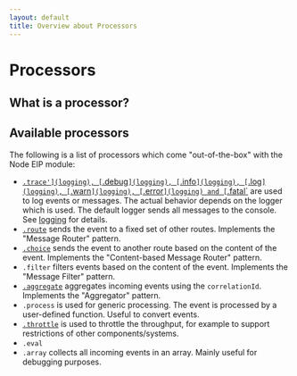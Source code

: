 ```yaml
---
layout: default
title: Overview about Processors
---
```

# Processors

## What is a processor?


## Available processors

The following is a list of processors which come "out-of-the-box" with the Node EIP module:

* [`.trace'](logging), [`.debug`](logging), [`.info`](logging), [`.log`](logging), [`.warn`](logging), [`.error`](logging) and [`.fatal`](logging) are used to log events or messages.
  The actual behavior depends on the logger which is used. The default logger sends all messages to the console.
  See [logging](logging) for details.
* [`.route`](dispatching) sends the event to a fixed set of other routes. Implements the "Message Router" pattern.
* [`.choice`](dispatching) sends the event to another route based on the content of the event. Implements the "Content-based Message Router" pattern.
* `.filter` filters events based on the content of the event. Implements the "Message Filter" pattern.
* [`.aggregate`](aggregation) aggregates incoming events using the `correlationId`. Implements the "Aggregator" pattern.
* `.process` is used for generic processing. The event is processed by a user-defined function. Useful to convert events.
* [`.throttle`](throttler) is used to throttle the throughput, for example to support restrictions of other components/systems.
* `.eval` 
* `.array` collects all incoming events in an array. Mainly useful for debugging purposes.

